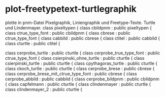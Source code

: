 # plot-freetypetext-turtlegraphik
plotte in pnm-Datei Pixelgraphik, Liniengraphik und Freetype-Texte. Turtle und Lindenmayer.
class pixeltypen {
class cbildpnm : public pixeltypen {
class ctrue_type_font : public cbildpnm {
class cbrese : public ctrue_type_font {
class cabbild : public cbrese {
class ctitel : public cabbild {
class cturtle : public ctitel {


class cerprobe_turtle : public cturtle {
class cerprobe_true_type_font : public ctrue_type_font {
class csierpinski_ohne_turtle : public cturtle {
class csierpinski_turtle : public cturtle {
class cpythagoras_turtle : public cturtle {
class ckoch_turtle : public cturtle {
class cerprobe_brese : public cbrese {
class cerprobe_brese_mit_ctrue_type_font : public cbrese {
class cerprobe_abbild : public cabbild {
class cerprobe_bildpnm : public cbildpnm {
class capfelmann : public cturtle {
class clindenmayer : public cturtle {
class clindenmayer_2 : public cturtle {

